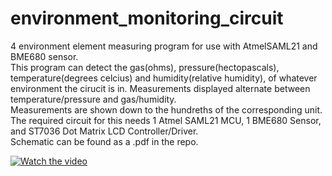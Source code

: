 # environment_monitoring_circuit
 4 environment element measuring program for use with AtmelSAML21 and BME680 sensor. <br />
This program can detect the gas(ohms), pressure(hectopascals), temperature(degrees celcius) and humidity(relative humidity), 
of whatever environment the cirucit is in. 
Measurements displayed alternate between temperature/pressure and gas/humidity. <br /> 
Measurements are shown down to the hundreths of the corresponding unit. <br /> 
The required circuit for this needs 1 Atmel SAML21 MCU, 1 BME680 Sensor, and ST7036 Dot Matrix LCD Controller/Driver. <br />
Schematic can be found as a .pdf in the repo. <br />

[![Watch the video](https://youtu.be/7mmq3IEyqiw/hqdefault.jpg)](https://youtu.be/7mmq3IEyqiw)
